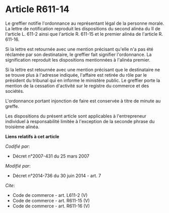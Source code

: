 # Article R611-14

Le greffier notifie l'ordonnance au représentant légal de la personne morale. La lettre de notification reproduit les
dispositions du second alinéa du II de l'article L. 611-2 ainsi que l'article R. 611-15 et le premier alinéa de l'article R.
611-16. 

Si la lettre est retournée avec une mention précisant qu'elle n'a pas été réclamée par son destinataire, le greffier fait
signifier l'ordonnance. La signification reproduit les dispositions mentionnées à l'alinéa premier. 

Si la lettre est retournée avec une mention précisant que le destinataire ne se trouve plus à l'adresse indiquée, l'affaire
est retirée du rôle par le président du tribunal qui en informe le ministère public. Le greffier porte la mention de la
cessation d'activité sur le registre du commerce et des sociétés. 

L'ordonnance portant injonction de faire est conservée à titre de minute au greffe. 

Les dispositions du présent article sont applicables à l'entrepreneur individuel à responsabilité limitée à l'exception de la
seconde phrase du troisième alinéa.

**Liens relatifs à cet article**

_Codifié par_:

  - Décret n°2007-431 du 25 mars 2007

_Modifié par_:

  - Décret n°2014-736 du 30 juin 2014 - art. 7

_Cite_:

  - Code de commerce - art. L611-2 (V)
  - Code de commerce - art. R611-15 (V)
  - Code de commerce - art. R611-16 (V)
